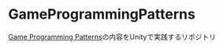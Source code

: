 # GameProgrammingPatterns
[Game Programming Patterns](https://www.amazon.co.jp/dp/B015R0M8W0/ref=dp-kindle-redirect?_encoding=UTF8&btkr=1)の内容をUnityで実践するリポジトリ
